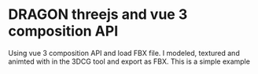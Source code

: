# DRAGON threejs and vue 3 composition API
Using vue 3 composition API and load FBX file. I modeled, textured and animted with in the 3DCG tool and export as FBX. 
This is a simple example

